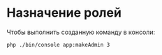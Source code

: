 # Назначение ролей

Чтобы выполнить созданную команду в консоли:

```
php ./bin/console app:makeAdmin 3
```